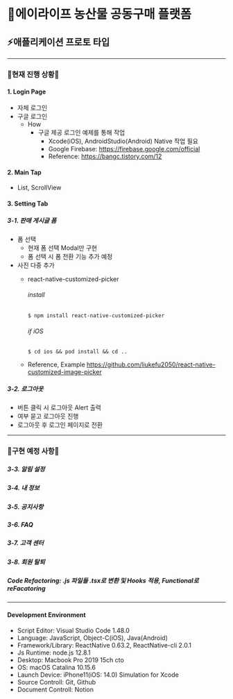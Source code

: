 # 🥦에이라이프 농산물 공동구매 플랫폼
## ⚡️애플리케이션 프로토 타입
--------------------------
### 🥑현재 진행 상황🥑

#### 1. Login Page
+ 자체 로그인
+ 구글 로그인
    + How
        + 구글 제공 로그인 예제를 통해 작업
            + Xcode(iOS), AndroidStudio(Android) Native 작업 필요 
            + Google Firebase: https://firebase.google.com/official 
            + Reference: https://bangc.tistory.com/12
#### 2. Main Tap
+ List, ScrollView

#### 3. Setting Tab

##### 3-1. 판매 게시글 폼
+ 폼 선택
    + 현재 폼 선택 Modal만 구현
    + 폼 선택 시 폼 전환 기능 추가 예정
+ 사진 다중 추가
    + react-native-customized-picker
        ###### install
        ```
        $ npm install react-native-customized-picker
        ```
        ###### if iOS

        ```
        $ cd ios && pod install && cd ..
        ```
    + Reference, Example
    https://github.com/liukefu2050/react-native-customized-image-picker
##### 3-2. 로그아웃 
+ 버튼 클릭 시 로그아웃 Alert 출력
+ 여부 묻고 로그아웃 진행
+ 로그아웃 후 로그인 페이지로 전환
-----------------
### 🍆구현 예정 사항🍆

##### 3-3. 알림 설정
##### 3-4. 내 정보
##### 3-5. 공지사항
##### 3-6. FAQ
##### 3-7. 고객 센터
##### 3-8. 회원 탈퇴
##### Code Refactoring: .js 파일들 .tsx로 변환 및 Hooks 적용, Functional로 reFacatoring

____________________
#### Development Environment
+ Script Editor: Visual Studio Code 1.48.0
+ Language: JavaScript, Object-C(iOS), Java(Android)
+ Framework/Library: ReactNative 0.63.2, ReactNative-cli 2.0.1
+ Js Runtime: node.js 12.8.1
+ Desktop: Macbook Pro 2019 15ch cto
+ OS: macOS Catalina 10.15.6
+ Launch Device: iPhone11(iOS: 14.0) Simulation for Xcode
+ Source Controll: Git, Github
+ Document Controll: Notion



